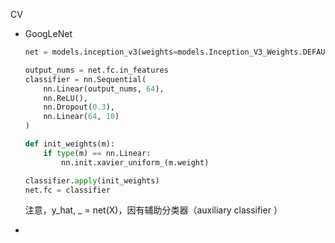 CV

+ GoogLeNet

  ```python
  net = models.inception_v3(weights=models.Inception_V3_Weights.DEFAULT)
  
  output_nums = net.fc.in_features
  classifier = nn.Sequential(
      nn.Linear(output_nums, 64),
      nn.ReLU(),
      nn.Dropout(0.3),
      nn.Linear(64, 10)
  )
  
  def init_weights(m):
      if type(m) == nn.Linear:
          nn.init.xavier_uniform_(m.weight)
  
  classifier.apply(init_weights)
  net.fc = classifier
  ```

  注意，y_hat, _ = net(X)，因有辅助分类器（auxiliary classifier ）

+ 